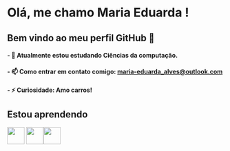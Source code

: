 # Olá, me chamo Maria Eduarda ! 
## Bem vindo ao meu perfil GitHub 👋
#### - 🌱 Atualmente estou estudando Ciências da computação.
#### - 📫 Como entrar em contato comigo: maria-eduarda_alves@outlook.com
#### - ⚡ Curiosidade: Amo carros!
## Estou aprendendo
<img loading="lazy" src="https://cdn.jsdelivr.net/gh/devicons/devicon/icons/java/java-original.svg" width="40" height="40"/> <img loading="lazy" src="https://cdn.jsdelivr.net/gh/devicons/devicon/icons/linux/linux-original.svg" width="40" height="40"/><img src="https://cdn.jsdelivr.net/gh/devicons/devicon@latest/icons/azuresqldatabase/azuresqldatabase-original.svg" width="40" height="40"/>

